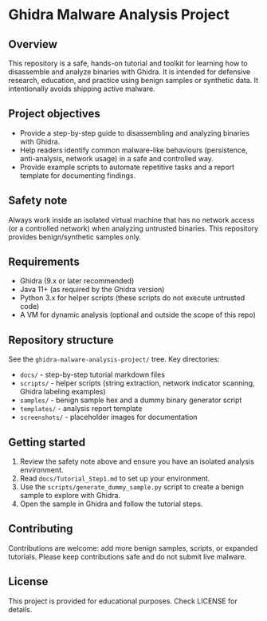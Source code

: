# Ghidra Malware Analysis Project

Overview
--------
This repository is a safe, hands-on tutorial and toolkit for learning how to disassemble and analyze binaries with Ghidra. It is intended for defensive research, education, and practice using benign samples or synthetic data. It intentionally avoids shipping active malware.

Project objectives
------------------
- Provide a step-by-step guide to disassembling and analyzing binaries with Ghidra.
- Help readers identify common malware-like behaviours (persistence, anti-analysis, network usage) in a safe and controlled way.
- Provide example scripts to automate repetitive tasks and a report template for documenting findings.

Safety note
-----------
Always work inside an isolated virtual machine that has no network access (or a controlled network) when analyzing untrusted binaries. This repository provides benign/synthetic samples only.

Requirements
------------
- Ghidra (9.x or later recommended)
- Java 11+ (as required by the Ghidra version)
- Python 3.x for helper scripts (these scripts do not execute untrusted code)
- A VM for dynamic analysis (optional and outside the scope of this repo)

Repository structure
--------------------
See the `ghidra-malware-analysis-project/` tree. Key directories:

- `docs/` - step-by-step tutorial markdown files
- `scripts/` - helper scripts (string extraction, network indicator scanning, Ghidra labeling examples)
- `samples/` - benign sample hex and a dummy binary generator script
- `templates/` - analysis report template
- `screenshots/` - placeholder images for documentation

Getting started
---------------
1. Review the safety note above and ensure you have an isolated analysis environment.
2. Read `docs/Tutorial_Step1.md` to set up your environment.
3. Use the `scripts/generate_dummy_sample.py` script to create a benign sample to explore with Ghidra.
4. Open the sample in Ghidra and follow the tutorial steps.

Contributing
------------
Contributions are welcome: add more benign samples, scripts, or expanded tutorials. Please keep contributions safe and do not submit live malware.

License
-------
This project is provided for educational purposes. Check LICENSE for details.
